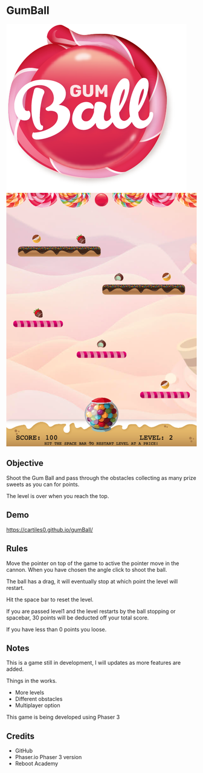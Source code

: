 # GumBall
![](assets/GumBall.png)
![](images/level2.png)
## Objective
Shoot the Gum Ball and pass through the obstacles collecting as many prize sweets as you can for points.

The level is over when you reach the top.

## Demo
https://cartiles0.github.io/gumBall/

## Rules
Move the pointer on top of the game to active the pointer move in the cannon. When you have chosen the angle click to shoot the ball.

The ball has a drag, it will eventually stop at which point the level will restart.

Hit the space bar to reset the level.

If you are passed level1 and the level restarts by the ball stopping or spacebar, 30 points will be deducted off your total score.

If you have less than 0 points you loose.

## Notes
This is a game still in development, I will updates as more features are added.

Things in the works.

- More levels
- Different obstacles
- Multiplayer option

This game is being developed using Phaser 3

## Credits
- GitHub
- Phaser.io Phaser 3 version
- Reboot Academy
